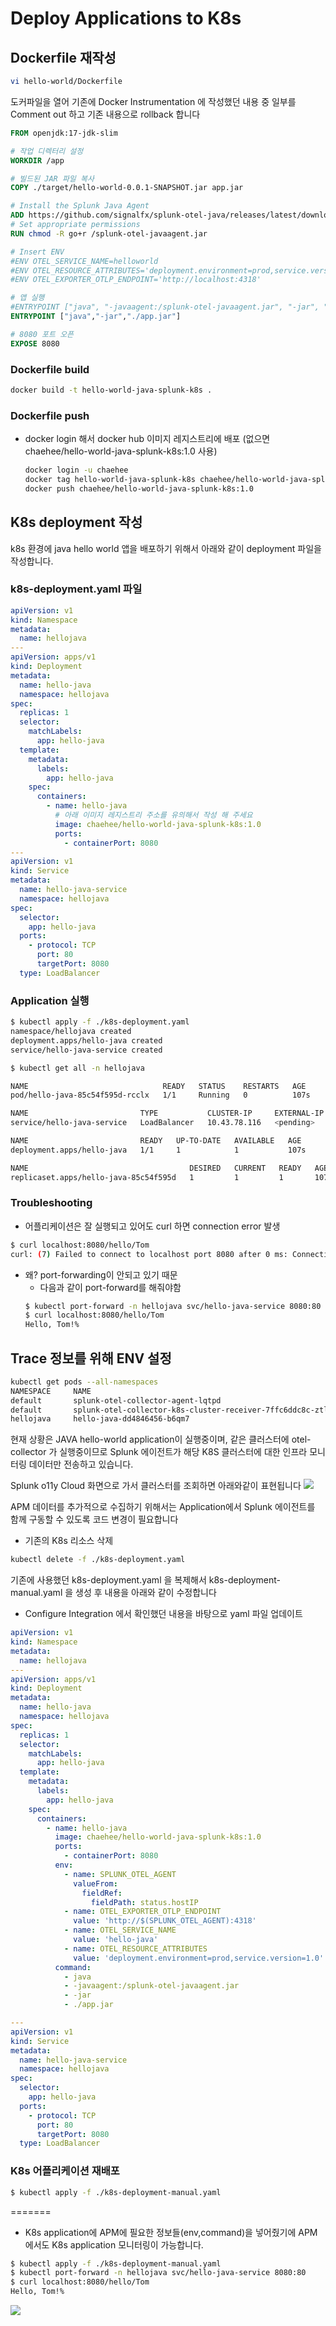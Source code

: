 # Deploy Applications to K8s

## Dockerfile 재작성

```bash
vi hello-world/Dockerfile
```

도커파일을 열어 기존에 Docker Instrumentation 에 작성했던 내용 중 일부를 Comment out 하고 기존 내용으로 rollback 합니다

```Dockerfile
FROM openjdk:17-jdk-slim

# 작업 디렉터리 설정
WORKDIR /app

# 빌드된 JAR 파일 복사
COPY ./target/hello-world-0.0.1-SNAPSHOT.jar app.jar

# Install the Splunk Java Agent
ADD https://github.com/signalfx/splunk-otel-java/releases/latest/download/splunk-otel-javaagent.jar /splunk-otel-javaagent.jar
# Set appropriate permissions
RUN chmod -R go+r /splunk-otel-javaagent.jar

# Insert ENV
#ENV OTEL_SERVICE_NAME=helloworld
#ENV OTEL_RESOURCE_ATTRIBUTES='deployment.environment=prod,service.version=1.1'
#ENV OTEL_EXPORTER_OTLP_ENDPOINT='http://localhost:4318'

# 앱 실행
#ENTRYPOINT ["java", "-javaagent:/splunk-otel-javaagent.jar", "-jar", "./app.jar"]
ENTRYPOINT ["java","-jar","./app.jar"]

# 8080 포트 오픈
EXPOSE 8080
```

### Dockerfile build

```bash
docker build -t hello-world-java-splunk-k8s .
```

### Dockerfile push

- docker login 해서 docker hub 이미지 레지스트리에 배포 (없으면 chaehee/hello-world-java-splunk-k8s:1.0 사용)
  ```bash
  docker login -u chaehee
  docker tag hello-world-java-splunk-k8s chaehee/hello-world-java-splunk-k8s:1.0
  docker push chaehee/hello-world-java-splunk-k8s:1.0
  ```

## K8s deployment 작성

k8s 환경에 java hello world 앱을 배포하기 위해서 아래와 같이 deployment 파일을 작성합니다.

### k8s-deployment.yaml 파일

```yaml
apiVersion: v1
kind: Namespace
metadata:
  name: hellojava
---
apiVersion: apps/v1
kind: Deployment
metadata:
  name: hello-java
  namespace: hellojava
spec:
  replicas: 1
  selector:
    matchLabels:
      app: hello-java
  template:
    metadata:
      labels:
        app: hello-java
    spec:
      containers:
        - name: hello-java
          # 아래 이미지 레지스트리 주소를 유의해서 작성 해 주세요
          image: chaehee/hello-world-java-splunk-k8s:1.0
          ports:
            - containerPort: 8080
---
apiVersion: v1
kind: Service
metadata:
  name: hello-java-service
  namespace: hellojava
spec:
  selector:
    app: hello-java
  ports:
    - protocol: TCP
      port: 80
      targetPort: 8080
  type: LoadBalancer
```

### Application 실행

```bash
$ kubectl apply -f ./k8s-deployment.yaml
namespace/hellojava created
deployment.apps/hello-java created
service/hello-java-service created

$ kubectl get all -n hellojava

NAME                              READY   STATUS    RESTARTS   AGE
pod/hello-java-85c54f595d-rcclx   1/1     Running   0          107s

NAME                         TYPE           CLUSTER-IP     EXTERNAL-IP   PORT(S)        AGE
service/hello-java-service   LoadBalancer   10.43.78.116   <pending>     80:31996/TCP   107s

NAME                         READY   UP-TO-DATE   AVAILABLE   AGE
deployment.apps/hello-java   1/1     1            1           107s

NAME                                    DESIRED   CURRENT   READY   AGE
replicaset.apps/hello-java-85c54f595d   1         1         1       107s
```

### Troubleshooting

- 어플리케이션은 잘 실행되고 있어도 curl 하면 connection error 발생

```bash
$ curl localhost:8080/hello/Tom
curl: (7) Failed to connect to localhost port 8080 after 0 ms: Connection refused
```

- 왜? port-forwarding이 안되고 있기 때문
  - 다음과 같이 port-forward를 해줘야함
  ```bash
  $ kubectl port-forward -n hellojava svc/hello-java-service 8080:80
  $ curl localhost:8080/hello/Tom
  Hello, Tom!%
  ```

## Trace 정보를 위해 ENV 설정

```bash
kubectl get pods --all-namespaces
NAMESPACE     NAME                                                          READY   STATUS      RESTARTS      AGE
default       splunk-otel-collector-agent-lqtpd                             1/1     Running     0             35m
default       splunk-otel-collector-k8s-cluster-receiver-7ffc6ddc8c-ztlwp   1/1     Running     0             35m
hellojava     hello-java-dd4846456-b6qm7                                    1/1     Running     0             12m
```

현재 상황은 JAVA hello-world application이 실행중이며, 같은 클러스터에 otel-collector 가 실행중이므로 Splunk 에이전트가 해당 K8S 클러스터에 대한 인프라 모니터링 데이터만 전송하고 있습니다.

Splunk o11y Cloud 화면으로 가서 클러스터를 조회하면 아래와같이 표현됩니다
![](../../images/1-ninja-kr/1-7-configuration.jpg)

APM 데이터를 추가적으로 수집하기 위해서는 Application에서 Splunk 에이전트를 함께 구동할 수 있도록 코드 변경이 필요합니다

- 기존의 K8s 리소스 삭제

```bash
kubectl delete -f ./k8s-deployment.yaml
```

기존에 사용했던 k8s-deployment.yaml 을 복제해서 k8s-deployment-manual.yaml 을 생성 후 내용을 아래와 같이 수정합니다

- Configure Integration 에서 확인했던 내용을 바탕으로 yaml 파일 업데이트

```yaml
apiVersion: v1
kind: Namespace
metadata:
  name: hellojava
---
apiVersion: apps/v1
kind: Deployment
metadata:
  name: hello-java
  namespace: hellojava
spec:
  replicas: 1
  selector:
    matchLabels:
      app: hello-java
  template:
    metadata:
      labels:
        app: hello-java
    spec:
      containers:
        - name: hello-java
          image: chaehee/hello-world-java-splunk-k8s:1.0
          ports:
            - containerPort: 8080
          env:
            - name: SPLUNK_OTEL_AGENT
              valueFrom:
                fieldRef:
                  fieldPath: status.hostIP
            - name: OTEL_EXPORTER_OTLP_ENDPOINT
              value: 'http://$(SPLUNK_OTEL_AGENT):4318'
            - name: OTEL_SERVICE_NAME
              value: 'hello-java'
            - name: OTEL_RESOURCE_ATTRIBUTES
              value: 'deployment.environment=prod,service.version=1.0'
          command:
            - java
            - -javaagent:/splunk-otel-javaagent.jar
            - -jar
            - ./app.jar

---
apiVersion: v1
kind: Service
metadata:
  name: hello-java-service
  namespace: hellojava
spec:
  selector:
    app: hello-java
  ports:
    - protocol: TCP
      port: 80
      targetPort: 8080
  type: LoadBalancer
```

### K8s 어플리케이션 재배포

```bash
$ kubectl apply -f ./k8s-deployment-manual.yaml
```

=======

- K8s application에 APM에 필요한 정보들(env,command)을 넣어줬기에 APM에서도 K8s application 모니터링이 가능합니다.

```bash
$ kubectl apply -f ./k8s-deployment-manual.yaml
$ kubectl port-forward -n hellojava svc/hello-java-service 8080:80
$ curl localhost:8080/hello/Tom
Hello, Tom!%
```

![](../../images/1-ninja-kr/1-7-configuration2.jpg)
